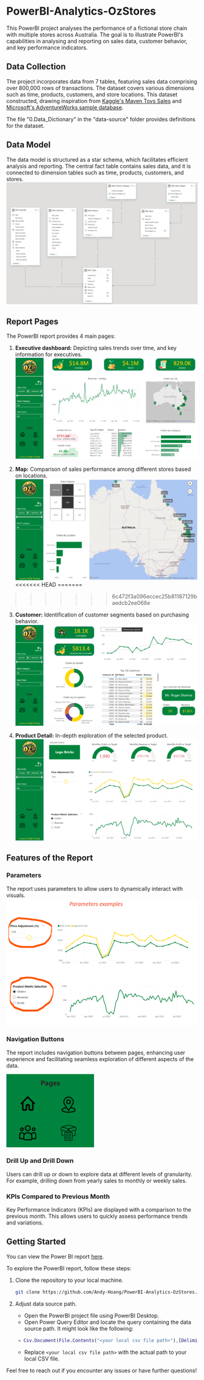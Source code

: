 # PowerBI-Analytics-OzStores
This PowerBI project analyses the performance of a fictional store chain with multiple stores across Australia. The goal is to illustrate PowerBI's capabilities in analysing and reporting on sales data, customer behavior, and key performance indicators.


## Data Collection

The project incorporates data from 7 tables, featuring sales data comprising over 800,000 rows of transactions. The dataset covers various dimensions such as time, products, customers, and store locations. This dataset constructed, drawing inspiration from [Kaggle's Maven Toys Sales](https://www.kaggle.com/datasets/mysarahmadbhat/toy-sales?select=sales.csv) and [Microsoft's AdventureWorks sample database](https://learn.microsoft.com/en-us/sql/samples/adventureworks-install-configure?view=sql-server-ver16&tabs=ssms).

The file "0.Data_Dictionary" in the "data-source" folder provides definitions for the dataset.

## Data Model

The data model is structured as a star schema, which facilitates efficient analysis and reporting. The central fact table contains sales data, and it is connected to dimension tables such as time, products, customers, and stores.
![model-star%20schema](report-images/model-star%20schema.png)

## Report Pages

The PowerBI report provides 4 main pages:

1. **Executive dashboard:** Depicting sales trends over time, and key information for executives.
![executive-dashboard](report-images/executive-dashboard.png)


2. **Map:** Comparison of sales performance among different stores based on locations.
![map-report%20by%20location](report-images/map-report%20by%20location.png)
<<<<<<< HEAD
=======

>>>>>>> 6c472f3a096eccec25b81187129baedcb2ee068e

3. **Customer:** Identification of customer segments based on purchasing behavior.
![customer-analysis](report-images/customer-analysis.png)


4. **Product Detail:** In-depth exploration of the selected product.
![product-details](report-images/product-details.png)


## Features of the Report

### Parameters

The report uses parameters to allow users to dynamically interact with visuals.
![parameter-example](report-images/parameter-example.png)


### Navigation Buttons

The report includes navigation buttons between pages, enhancing user experience and facilitating seamless exploration of different aspects of the data.

![navigation-buttons](report-images/navigation-buttons.png)

### Drill Up and Drill Down

Users can drill up or down to explore data at different levels of granularity. For example, drilling down from yearly sales to monthly or weekly sales.

### KPIs Compared to Previous Month

Key Performance Indicators (KPIs) are displayed with a comparison to the previous month. This allows users to quickly assess performance trends and variations.

## Getting Started

You can view the Power BI report [here](https://app.powerbi.com/view?r=eyJrIjoiYzZiNThlNDctMDczNC00MDUyLWIxMDEtNWE4MDc0MTY2ZGRmIiwidCI6IjhiMTc3ZWEzLWQzN2MtNDMyNS05NjQyLTQ1MDNlZmMxYzY1NCJ9).

To explore the PowerBI report, follow these steps:

1. Clone the repository to your local machine.
   ```bash
   git clone https://github.com/Andy-Hoang/PowerBI-Analytics-OzStores.git
   ```

2. Adjust data source path.
   - Open the PowerBI project file using PowerBI Desktop.
   - Open Power Query Editor and locate the query containing the data source path. It might look like the following:
    ```m
     = Csv.Document(File.Contents("<your local csv file path>"),[Delimiter=",", Columns=6, Encoding=65001, QuoteStyle=QuoteStyle.None])
     ```
   - Replace `<your local csv file path>` with the actual path to your local CSV file.

Feel free to reach out if you encounter any issues or have further questions!
